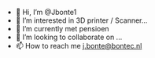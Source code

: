 - 👋 Hi, I’m @Jbonte1
- 👀 I’m interested in 3D printer / Scanner...
- 🌱 I’m currently met pensioen
- 💞️ I’m looking to collaborate on ...
- 📫 How to reach me j.bonte@bontec.nl

<!---
Jbonte1/Jbonte1 is a ✨ special ✨ repository because its `README.md` (this file) appears on your GitHub profile.
You can click the Preview link to take a look at your changes.
--->
